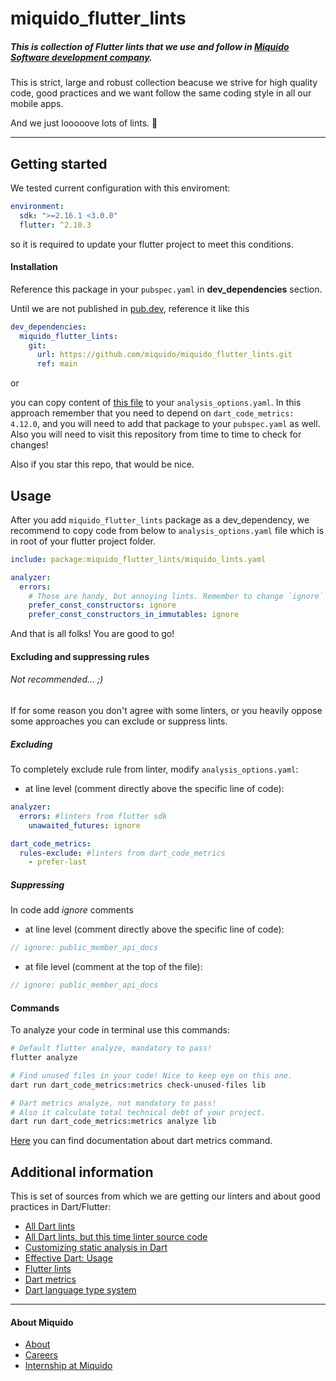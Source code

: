 <!-- 
This README describes the package. If you publish this package to pub.dev,
this README's contents appear on the landing page for your package.

For information about how to write a good package README, see the guide for
[writing package pages](https://dart.dev/guides/libraries/writing-package-pages). 

For general information about developing packages, see the Dart guide for
[creating packages](https://dart.dev/guides/libraries/create-library-packages)
and the Flutter guide for
[developing packages and plugins](https://flutter.dev/developing-packages). 
-->
# miquido_flutter_lints
##### This is collection of Flutter lints that we use and follow in [Miquido Software development company](https://www.miquido.com).

This is strict, large and robust collection beacuse we strive for high quality code, good practices and we want follow the same coding style in all our mobile apps.

And we just looooove lots of lints. :blue_heart:

---
## Getting started
We tested current configuration with this enviroment:
```yaml
environment:
  sdk: ">=2.16.1 <3.0.0"
  flutter: ^2.10.3
```

so it is required to update your flutter project to meet this conditions.

#### Installation
Reference this package in your `pubspec.yaml` in **dev_dependencies** section.

Until we are not published in [pub.dev](https://pub.dev), reference it like this

```yaml
dev_dependencies:
  miquido_flutter_lints:
    git:
      url: https://github.com/miquido/miquido_flutter_lints.git
      ref: main
```

or

you can copy content of [this file](lib/miquido_lints.yaml) to your `analysis_options.yaml`. In this approach remember that you need to depend on `dart_code_metrics: 4.12.0`, and you will need to add that package to your `pubspec.yaml` as well. Also you will need to visit this repository from time to time to check for changes! 

Also if you star this repo, that would be nice.

## Usage
After you add `miquido_flutter_lints` package as a dev_dependency, we recommend to copy code from below to `analysis_options.yaml` file which is in root of your flutter project folder.

```yaml
include: package:miquido_flutter_lints/miquido_lints.yaml

analyzer:
  errors:
    # Those are handy, but annoying lints. Remember to change `ignore` to `info` once per two weeks or before app release.
    prefer_const_constructors: ignore
    prefer_const_constructors_in_immutables: ignore
```

And that is all folks! You are good to go!

#### Excluding and suppressing rules
###### Not recommended... ;)
If for some reason you don't agree with some linters, or you heavily oppose some approaches you can exclude or suppress lints.

##### Excluding
To completely exclude rule from linter, modify `analysis_options.yaml`:
- at line level (comment directly above the specific line of code):
```yaml
analyzer:
  errors: #linters from flutter sdk
    unawaited_futures: ignore

dart_code_metrics:
  rules-exclude: #linters from dart_code_metrics
    - prefer-last
```

##### Suppressing
In code add _ignore_ comments
- at line level (comment directly above the specific line of code):
```dart
// ignore: public_member_api_docs
```
- at file level (comment at the top of the file):
```dart
// ignore: public_member_api_docs
```

#### Commands
To analyze your code in terminal use this commands:
```sh
# Default flutter analyze, mandatory to pass!
flutter analyze

# Find unused files in your code! Nice to keep eye on this one.
dart run dart_code_metrics:metrics check-unused-files lib

# Dart metrics analyze, not mandatory to pass!
# Also it calculate total technical debt of your project.
dart run dart_code_metrics:metrics analyze lib
```

[Here](https://dartcodemetrics.dev/docs/cli/overview#available-commands) you can find documentation about dart metrics command.

## Additional information
This is set of sources from which we are getting our linters and about good practices in Dart/Flutter:
- [All Dart lints](https://dart-lang.github.io/linter/lints/)
- [All Dart lints, but this time linter source code](https://github.com/dart-lang/linter/blob/master/example/all.yaml)
- [Customizing static analysis in Dart](https://dart.dev/guides/language/analysis-options)
- [Effective Dart: Usage](https://dart.dev/guides/language/effective-dart/usage)
- [Flutter lints](https://github.com/flutter/packages/tree/master/packages/flutter_lints)
- [Dart metrics](https://dartcodemetrics.dev/docs/rules/overview)
- [Dart language type system](https://github.com/dart-lang/language/tree/master/resources/type-system)

---
#### About Miquido
- [About](https://careers.miquido.com/about-us/)
- [Careers](https://careers.miquido.com/job-offers/)
- [Internship at Miquido](https://careers.miquido.com/students/)
